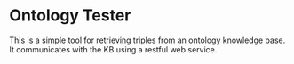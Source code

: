 # Ontology Tester

This is a simple tool for retrieving triples from an ontology knowledge base. It communicates with the KB using a restful web service.